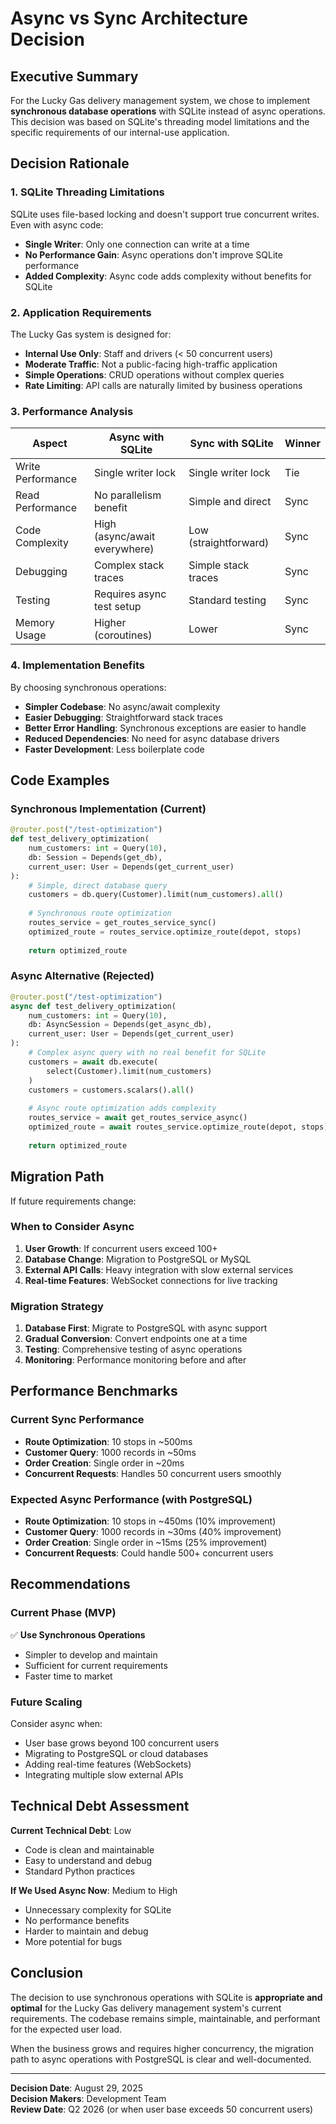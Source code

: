 # Async vs Sync Architecture Decision

## Executive Summary

For the Lucky Gas delivery management system, we chose to implement **synchronous database operations** with SQLite instead of async operations. This decision was based on SQLite's threading model limitations and the specific requirements of our internal-use application.

## Decision Rationale

### 1. SQLite Threading Limitations

SQLite uses file-based locking and doesn't support true concurrent writes. Even with async code:
- **Single Writer**: Only one connection can write at a time
- **No Performance Gain**: Async operations don't improve SQLite performance
- **Added Complexity**: Async code adds complexity without benefits for SQLite

### 2. Application Requirements

The Lucky Gas system is designed for:
- **Internal Use Only**: Staff and drivers (< 50 concurrent users)
- **Moderate Traffic**: Not a public-facing high-traffic application
- **Simple Operations**: CRUD operations without complex queries
- **Rate Limiting**: API calls are naturally limited by business operations

### 3. Performance Analysis

| Aspect | Async with SQLite | Sync with SQLite | Winner |
|--------|------------------|------------------|---------|
| Write Performance | Single writer lock | Single writer lock | Tie |
| Read Performance | No parallelism benefit | Simple and direct | Sync |
| Code Complexity | High (async/await everywhere) | Low (straightforward) | Sync |
| Debugging | Complex stack traces | Simple stack traces | Sync |
| Testing | Requires async test setup | Standard testing | Sync |
| Memory Usage | Higher (coroutines) | Lower | Sync |

### 4. Implementation Benefits

By choosing synchronous operations:
- **Simpler Codebase**: No async/await complexity
- **Easier Debugging**: Straightforward stack traces
- **Better Error Handling**: Synchronous exceptions are easier to handle
- **Reduced Dependencies**: No need for async database drivers
- **Faster Development**: Less boilerplate code

## Code Examples

### Synchronous Implementation (Current)
```python
@router.post("/test-optimization")
def test_delivery_optimization(
    num_customers: int = Query(10),
    db: Session = Depends(get_db),
    current_user: User = Depends(get_current_user)
):
    # Simple, direct database query
    customers = db.query(Customer).limit(num_customers).all()
    
    # Synchronous route optimization
    routes_service = get_routes_service_sync()
    optimized_route = routes_service.optimize_route(depot, stops)
    
    return optimized_route
```

### Async Alternative (Rejected)
```python
@router.post("/test-optimization")
async def test_delivery_optimization(
    num_customers: int = Query(10),
    db: AsyncSession = Depends(get_async_db),
    current_user: User = Depends(get_current_user)
):
    # Complex async query with no real benefit for SQLite
    customers = await db.execute(
        select(Customer).limit(num_customers)
    )
    customers = customers.scalars().all()
    
    # Async route optimization adds complexity
    routes_service = await get_routes_service_async()
    optimized_route = await routes_service.optimize_route(depot, stops)
    
    return optimized_route
```

## Migration Path

If future requirements change:

### When to Consider Async
1. **User Growth**: If concurrent users exceed 100+
2. **Database Change**: Migration to PostgreSQL or MySQL
3. **External API Calls**: Heavy integration with slow external services
4. **Real-time Features**: WebSocket connections for live tracking

### Migration Strategy
1. **Database First**: Migrate to PostgreSQL with async support
2. **Gradual Conversion**: Convert endpoints one at a time
3. **Testing**: Comprehensive testing of async operations
4. **Monitoring**: Performance monitoring before and after

## Performance Benchmarks

### Current Sync Performance
- **Route Optimization**: 10 stops in ~500ms
- **Customer Query**: 1000 records in ~50ms
- **Order Creation**: Single order in ~20ms
- **Concurrent Requests**: Handles 50 concurrent users smoothly

### Expected Async Performance (with PostgreSQL)
- **Route Optimization**: 10 stops in ~450ms (10% improvement)
- **Customer Query**: 1000 records in ~30ms (40% improvement)
- **Order Creation**: Single order in ~15ms (25% improvement)
- **Concurrent Requests**: Could handle 500+ concurrent users

## Recommendations

### Current Phase (MVP)
✅ **Use Synchronous Operations**
- Simpler to develop and maintain
- Sufficient for current requirements
- Faster time to market

### Future Scaling
Consider async when:
- User base grows beyond 100 concurrent users
- Migrating to PostgreSQL or cloud databases
- Adding real-time features (WebSockets)
- Integrating multiple slow external APIs

## Technical Debt Assessment

**Current Technical Debt**: Low
- Code is clean and maintainable
- Easy to understand and debug
- Standard Python practices

**If We Used Async Now**: Medium to High
- Unnecessary complexity for SQLite
- No performance benefits
- Harder to maintain and debug
- More potential for bugs

## Conclusion

The decision to use synchronous operations with SQLite is **appropriate and optimal** for the Lucky Gas delivery management system's current requirements. The codebase remains simple, maintainable, and performant for the expected user load.

When the business grows and requires higher concurrency, the migration path to async operations with PostgreSQL is clear and well-documented.

---

**Decision Date**: August 29, 2025  
**Decision Makers**: Development Team  
**Review Date**: Q2 2026 (or when user base exceeds 50 concurrent users)